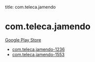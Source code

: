 title: com.teleca.jamendo
# com.teleca.jamendo


[Google Play Store](https://play.google.com/store/apps/details?id=com.teleca.jamendo)


* [com.teleca.jamendo-1236](./com.teleca.jamendo-1236/)
* [com.teleca.jamendo-1553](./com.teleca.jamendo-1553/)